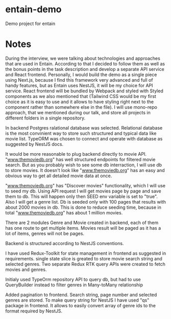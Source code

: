 # entain-demo

Demo project for entain

# Notes

During the interview, we were talking about technologies and approaches that are used in Entain. According to that I decided to follow them as well as the bonus points in the task description and develop a separate API service and React frontend. Personally, I would build the demo as a single piece using Next.js, because I find this framework very advanced and full of handy features, but as Entain uses NestJS, it will be my choice for API service. React frontend will be bundled by Webpack and styled with Styled components as we also mentioned that (Tailwind CSS would be my first choice as it is easy to use and it allows to have styling right next to the component rather than somewhere else in the file).
I will use mono-repo approach, that we mentioned during our talk, and store all projects in different folders in a single repository.

In backend Postgres ralational database was selected. Relational database is the most convinient way to store such structured and typical data like movie list. TypeORM was chosen to connect and operate with database as suggested by NestJS docs.

It would be more reasonable to plug backend directly to movie API. "www.themoviedb.org" has well structured endpoints for filtered movie search. But as you probably wish to see some db interraction, I will use db to store movies. It doesn't look like "www.themoviedb.org" has an easy and obvious way to get all detailed movie data at once.

"www.themoviedb.org" has "Discover movies" functionality, which I will use to seed my db. Using API request I will get movies page by page and save them to db. This will happen only then SEED env variable is set to "true". Also I will get a genre list. Db is seeded only with 100 pages that results with about 2000 movies in db. This is done to reduce seeding time, because in total "www.themoviedb.org" has about 1 million movies.

There are 2 modules Genre and Movie created in backend, each of them has one route to get multiple items. Movies result will be paged as it has a lot of items, genres will not be pages.

Backend is structured according to NestJS conventions.

I have used Redux-Toolkit for state management in frontend as suggested in requirements. single state slice is greated to store movie search string and selected genres. Two separate Redux RTK query APIs were created to fetch movies and genres.

Initialy used TypeOrm repository API to query db, but had to use QueryBuilder instead to filter genres in Many-toMany relationship

Added pagination to frontend. Search string, page number and selected genres are stored. To make query string for NestJS I have used "qs" package in frontend. It allows to easily convert array of genre ids to the format required by NestJS.
